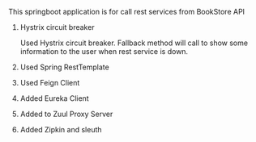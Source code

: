 This springboot application is for call rest services from BookStore API


1. Hystrix circuit breaker

    Used Hystrix circuit breaker. Fallback method will call to show some information to the user when rest service is down.
   
2. Used Spring RestTemplate
3. Used Feign Client
4. Added Eureka Client
5. Added to Zuul Proxy Server
6. Added Zipkin and sleuth



